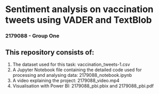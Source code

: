 
# Sentiment analysis on vaccination tweets using VADER and TextBlob
### 2179088 - Group One
## This repository consists of:
1. The dataset used for this task: vaccination_tweets-1.csv
2. A Jupyter Notebook file containing the detailed code used for processing and analysing data: 2179088_notebook.ipynb
3. A video explaining the project: 2179088_video.mp4
4. Visualisation with Power BI: 2179088_pbi.pbix and 2179088_pbi.pdf
